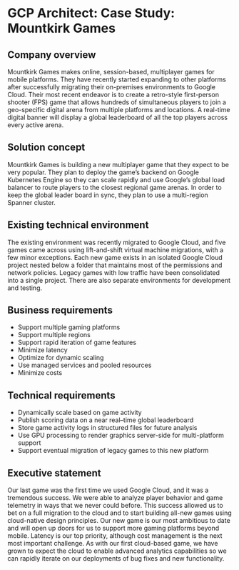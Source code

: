 # GCP Architect: Case Study: Mountkirk Games

## Company overview

Mountkirk Games makes online, session-based, multiplayer games for mobile platforms.
They have recently started expanding to other platforms after successfully migrating
their on-premises environments to Google Cloud.
Their most recent endeavor is to create a retro-style first-person shooter (FPS) game
that allows hundreds of simultaneous players to join a geo-specific digital arena from
multiple platforms and locations. A real-time digital banner will display a global
leaderboard of all the top players across every active arena.

## Solution concept

Mountkirk Games is building a new multiplayer game that they expect to be very popular. They plan to deploy the game’s backend on Google Kubernetes Engine so they
can scale rapidly and use Google’s global load balancer to route players to the closest
regional game arenas. In order to keep the global leader board in sync, they plan to use a
multi-region Spanner cluster.

## Existing technical environment

The existing environment was recently migrated to Google Cloud, and five games came across using lift-and-shift virtual machine migrations, with a few minor exceptions.
Each new game exists in an isolated Google Cloud project nested below a folder that maintains most of the permissions and network policies.
Legacy games with low traffic have been consolidated into a single project.
There are also separate environments for development and testing.

## Business requirements

* Support multiple gaming platforms
* Support multiple regions
* Support rapid iteration of game features
* Minimize latency
* Optimize for dynamic scaling
* Use managed services and pooled resources
* Minimize costs

## Technical requirements

- Dynamically scale based on game activity
- Publish scoring data on a near real–time global leaderboard
- Store game activity logs in structured files for future analysis
- Use GPU processing to render graphics server-side for multi-platform support
- Support eventual migration of legacy games to this new platform

## Executive statement

Our last game was the first time we used Google Cloud, and it was a tremendous success.
We were able to analyze player behavior and game telemetry in ways that we never could before.
This success allowed us to bet on a full migration to the cloud and to start building all-new games using cloud-native design principles.
Our new game is our most ambitious to date and will open up doors for us to support more gaming platforms beyond mobile.
Latency is our top priority, although cost management is the next most important challenge.
As with our first cloud-based game, we have grown to expect the cloud to enable advanced analytics capabilities so we can rapidly iterate on our deployments of bug fixes and new functionality.
